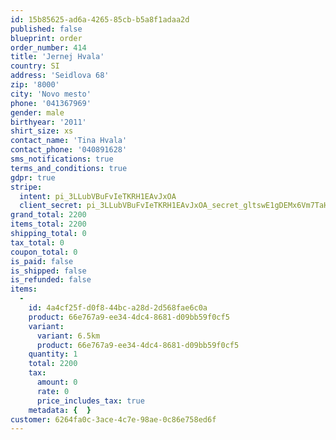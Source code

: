 ```yaml
---
id: 15b85625-ad6a-4265-85cb-b5a8f1adaa2d
published: false
blueprint: order
order_number: 414
title: 'Jernej Hvala'
country: SI
address: 'Seidlova 68'
zip: '8000'
city: 'Novo mesto'
phone: '041367969'
gender: male
birthyear: '2011'
shirt_size: xs
contact_name: 'Tina Hvala'
contact_phone: '040891628'
sms_notifications: true
terms_and_conditions: true
gdpr: true
stripe:
  intent: pi_3LLubVBuFvIeTKRH1EAvJxOA
  client_secret: pi_3LLubVBuFvIeTKRH1EAvJxOA_secret_gltswE1gDEMx6Vm7TaHDi09j0
grand_total: 2200
items_total: 2200
shipping_total: 0
tax_total: 0
coupon_total: 0
is_paid: false
is_shipped: false
is_refunded: false
items:
  -
    id: 4a4cf25f-d0f8-44bc-a28d-2d568fae6c0a
    product: 66e767a9-ee34-4dc4-8681-d09bb59f0cf5
    variant:
      variant: 6.5km
      product: 66e767a9-ee34-4dc4-8681-d09bb59f0cf5
    quantity: 1
    total: 2200
    tax:
      amount: 0
      rate: 0
      price_includes_tax: true
    metadata: {  }
customer: 6264fa0c-3ace-4c7e-98ae-0c86e758ed6f
---
```

